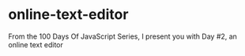 # online-text-editor
From the 100 Days Of JavaScript Series, I present you with Day #2, an online text editor
